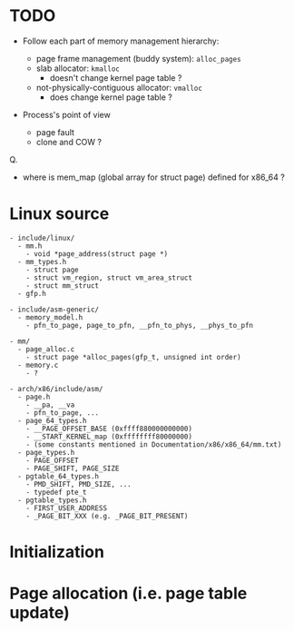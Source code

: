 <!--
{
  "title": "Kernel Memory Management",
  "date": "2017-05-04T20:13:46+09:00",
  "category": "",
  "tags": ["linux", "mm"],
  "draft": true
}
-->


# TODO

- Follow each part of memory management hierarchy:
  - page frame management (buddy system): `alloc_pages`
  - slab allocator: `kmalloc`
    - doesn't change kernel page table ?
  - not-physically-contiguous allocator: `vmalloc`
    - does change kernel page table ?

- Process's point of view
  - page fault
  - clone and COW ?

Q.
- where is mem_map (global array for struct page) defined for x86_64 ?


# Linux source

```
- include/linux/
  - mm.h
    - void *page_address(struct page *)
  - mm_types.h
    - struct page
    - struct vm_region, struct vm_area_struct
    - struct mm_struct
  - gfp.h

- include/asm-generic/
  - memory_model.h
    - pfn_to_page, page_to_pfn, __pfn_to_phys, __phys_to_pfn

- mm/
  - page_alloc.c
    - struct page *alloc_pages(gfp_t, unsigned int order)
  - memory.c
    - ?

- arch/x86/include/asm/
  - page.h
    - __pa, __va
    - pfn_to_page, ...
  - page_64_types.h
    - __PAGE_OFFSET_BASE (0xffff880000000000)
    - __START_KERNEL_map (0xffffffff80000000)
    - (some constants mentioned in Documentation/x86/x86_64/mm.txt)
  - page_types.h
    - PAGE_OFFSET
    - PAGE_SHIFT, PAGE_SIZE
  - pgtable_64_types.h
    - PMD_SHIFT, PMD_SIZE, ...
    - typedef pte_t
  - pgtable_types.h
    - FIRST_USER_ADDRESS
    - _PAGE_BIT_XXX (e.g. _PAGE_BIT_PRESENT)
```


# Initialization


# Page allocation (i.e. page table update)
